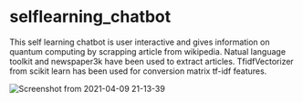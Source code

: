 # selflearning_chatbot
This self learning chatbot is user interactive and gives information on quantum computing by scrapping article from wikipedia. 
Natual language toolkit and newspaper3k have been used to extract articles. 
TfidfVectorizer from scikit learn has been used for conversion matrix tf-idf features.



![Screenshot from 2021-04-09 21-13-39](https://user-images.githubusercontent.com/55712612/114206185-b5ca6e80-9978-11eb-8e76-be8f5f557716.png)
